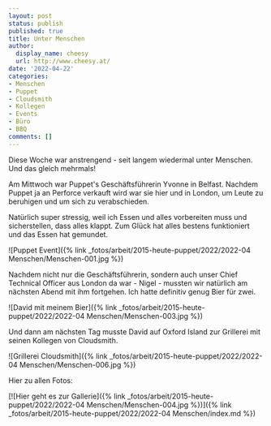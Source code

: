 ```yaml
---
layout: post
status: publish
published: true
title: Unter Menschen
author:
  display_name: cheesy
  url: http://www.cheesy.at/
date: '2022-04-22'
categories:
- Menschen
- Puppet
- Cloudsmith
- Kollegen
- Events
- Büro
- BBQ
comments: []
---
```

Diese Woche war anstrengend - seit langem wiedermal unter Menschen. Und das gleich mehrmals!

Am Mittwoch war Puppet's Geschäftsführerin Yvonne in Belfast. Nachdem Puppet ja an Perforce verkauft wird war sie hier und in London, um Leute zu beruhigen und um sich zu verabschieden.

Natürlich super stressig, weil ich Essen und alles vorbereiten muss und sicherstellen, dass alles klappt. Zum Glück hat alles bestens funktioniert und das Essen hat gemundet.

![Puppet Event]({% link _fotos/arbeit/2015-heute-puppet/2022/2022-04 Menschen/Menschen-001.jpg %})

Nachdem nicht nur die Geschäftsführerin, sondern auch unser Chief Technical Officer aus London da war - Nigel - mussten wir natürlich am nächsten Abend mit ihm fortgehen. Ich hatte definitiv genug Bier für zwei.

![David mit meinem Bier]({% link _fotos/arbeit/2015-heute-puppet/2022/2022-04 Menschen/Menschen-003.jpg %})

Und dann am nächsten Tag musste David auf Oxford Island zur Grillerei mit seinen Kollegen von Cloudsmith.

![Grillerei Cloudsmith]({% link _fotos/arbeit/2015-heute-puppet/2022/2022-04 Menschen/Menschen-006.jpg %})

Hier zu allen Fotos:

[![Hier geht es zur Gallerie]({% link _fotos/arbeit/2015-heute-puppet/2022/2022-04 Menschen/Menschen-004.jpg %})]({% link _fotos/arbeit/2015-heute-puppet/2022/2022-04 Menschen/index.md %})